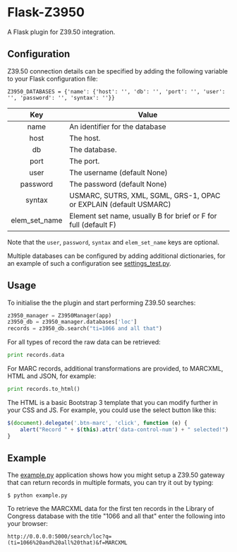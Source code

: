 # Flask-Z3950

A Flask plugin for Z39.50 integration.


## Configuration

Z39.50 connection details can be specified by adding the following variable to
your Flask configuration file:

```
Z3950_DATABASES = {'name': {'host': '', 'db': '', 'port': '', 'user': '', 'password': '', 'syntax': ''}}
```

|   Key         | Value                                                             |
|:-------------:|-------------------------------------------------------------------|
| name          | An identifier for the database                                    |
| host          | The host.                                                         |
| db            | The database.                                                     |
| port          | The port.                                                         |
| user          | The username (default None)                                       |
| password      | The password (default None)                                       |
| syntax        | USMARC, SUTRS, XML, SGML, GRS-1, OPAC or EXPLAIN (default USMARC) |
| elem_set_name | Element set name, usually B for brief or F for full (default F)   |

Note that the `user`, `password`, `syntax` and `elem_set_name` keys are optional.

Multiple databases can be configured by adding additional dictionaries, for an
example of such a configuration see [settings_test.py](settings_test.py).


## Usage

To initialise the the plugin and start performing Z39.50 searches:

```Python
z3950_manager = Z3950Manager(app)
z3950_db = z3950_manager.databases['loc']
records = z3950_db.search("ti=1066 and all that")
```

For all types of record the raw data can be retrieved:

```Python
print records.data
```

For MARC records, additional transformations are provided, to MARCXML, HTML and
JSON, for example:

```Python
print records.to_html()
```

The HTML is a basic Bootstrap 3 template that you can modify further in your
CSS and JS. For example, you could use the select button like this:

```JavaScript
$(document).delegate('.btn-marc', 'click', function (e) {
    alert("Record " + $(this).attr('data-control-num') + " selected!")
}
```


## Example

The [example.py](example.py) application shows how you might setup a Z39.50
gateway that can return records in multiple formats, you can try it out by
typing:

```
$ python example.py
```

To retrieve the MARCXML data for the first ten records in the Library of
Congress database with the title "1066 and all that" enter the following
into your browser:

```
http://0.0.0.0:5000/search/loc?q=(ti=1066%20and%20all%20that)&f=MARCXML
```
